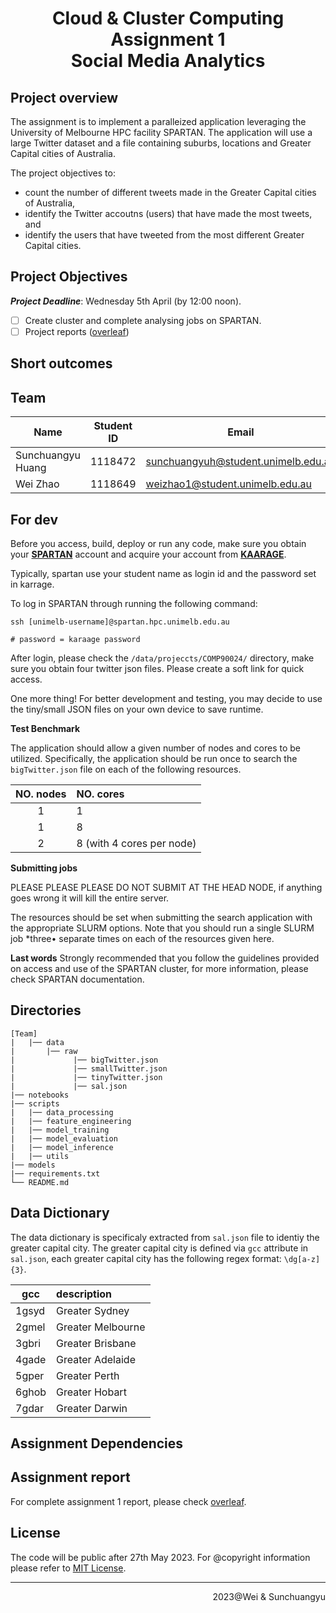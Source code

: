 <div align=center><h1>Cloud & Cluster Computing Assignment 1 <br> Social Media Analytics</h1></div>

## Project overview

The assignment is to implement a paralleized application leveraging the University of Melbourne HPC facility SPARTAN. The application will use a large Twitter dataset and a file containing suburbs, locations and Greater Capital cities of Australia.

The project objectives to:

- count the number of different tweets made in the Greater Capital cities of Australia,
- identify the Twitter accoutns (users) that have made the most tweets, and
- identify the users that have tweeted from the most different Greater Capital cities.

## Project Objectives

**_Project Deadline_**: Wednesday 5th April (by 12:00 noon).

- [ ] Create cluster and complete analysing jobs on SPARTAN.
- [ ] Project reports ([overleaf](https://www.overleaf.com/read/sdsczmmdxzvq))

## Short outcomes

<!-- TODO: complete a short outcome -->

## Team

| Name              | Student ID | Email                               |
| ----------------- | :--------: | ----------------------------------- |
| Sunchuangyu Huang |  1118472   | sunchuangyuh@student.unimelb.edu.au |
| Wei Zhao          |  1118649   | weizhao1@student.unimelb.edu.au     |

## For dev

Before you access, build, deploy or run any code, make sure you obtain your [**SPARTAN**](https://spartan-fastx.hpc.unimelb.edu.au/auth/ssh/) account and acquire your account from [**KAARAGE**](https://dashboard.hpc.unimelb.edu.au/karaage/applications/project/new/).

Typically, spartan use your student name as login id and the password set in karrage.

To log in SPARTAN through running the following command:

```{bash}
ssh [unimelb-username]@spartan.hpc.unimelb.edu.au

# password = karaage password
```

After login, please check the `/data/projeccts/COMP90024/` directory, make sure you obtain four twitter json files. Please create a soft link for quick access.

One more thing! For better development and testing, you may decide to use the tiny/small JSON files on your own device to save runtime.

**Test Benchmark**

The application should allow a given number of nodes and cores to be utilized. Specifically, the application should be run once to search the `bigTwitter.json` file on each of the following resources.

| NO. nodes | NO. cores                 |
| :-------: | :------------------------ |
|     1     | 1                         |
|     1     | 8                         |
|     2     | 8 (with 4 cores per node) |

**Submitting jobs**

PLEASE PLEASE PLEASE DO NOT SUBMIT AT THE HEAD NODE, if anything goes wrong it will kill the entire server.

The resources should be set when submitting the search application with the appropriate SLURM options. Note that you should run a single SLURM job \*three• separate times on each of the resources given here.

**Last words**
Strongly recommended that you follow the guidelines provided on access and use of the SPARTAN cluster, for more information, please check SPARTAN documentation.

## Directories

```
[Team]
|   |── data
|       |── raw
|             |── bigTwitter.json
|             |── smallTwitter.json
|             |── tinyTwitter.json
|             |── sal.json
|── notebooks
|── scripts
|   |── data_processing
|   |── feature_engineering
|   |── model_training
|   |── model_evaluation
|   |── model_inference
|   |── utils
|── models
|── requirements.txt
└── README.md
```

## Data Dictionary

The data dictionary is specificaly extracted from `sal.json` file to identiy the greater capital city. The greater capital city is defined via `gcc` attribute in `sal.json`, each greater capital city has the following regex format: `\dg[a-z]{3}`.

| gcc   | description       |
| ----- | :---------------- |
| 1gsyd | Greater Sydney    |
| 2gmel | Greater Melbourne |
| 3gbri | Greater Brisbane  |
| 4gade | Greater Adelaide  |
| 5gper | Greater Perth     |
| 6ghob | Greater Hobart    |
| 7gdar | Greater Darwin    |

## Assignment Dependencies

<!-- TODO: provide request dependence information and installatino methods, it will be good if there is a auto install/deployment script -->

## Assignment report

<!-- Write a short project outcomes here -->

For complete assignment 1 report, please check [overleaf](https://www.overleaf.com/read/sdsczmmdxzvq).

## License

The code will be public after 27th May 2023. For @copyright information please refer to [MIT License](./LICENSE).

<!-- TODO: create MIT license -->

---

<!-- TODO: write team name -->
<p align=right>2023@Wei & Sunchuangyu</p>
